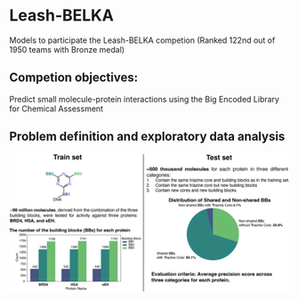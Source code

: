 # Leash-BELKA
Models to participate the Leash-BELKA competion (Ranked 122nd out of 1950 teams with Bronze medal)

## **Competion objectives:**
Predict small molecule-protein interactions using the Big Encoded Library for Chemical Assessment 


## **Problem definition and exploratory data analysis**
![Alt text](EDA.png)